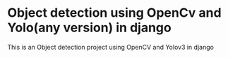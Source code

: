 # Object detection using OpenCv and Yolo(any version) in django
 This is an Object detection project using OpenCV and Yolov3 in django
 
 
